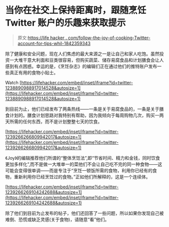 # 当你在社交上保持距离时，跟随烹饪 Twitter 账户的乐趣来获取提示

> 原文:[https://life hacker . com/follow-the-joy-of-cooking-Twitter-account-for-tips-whil-1842359343](https://lifehacker.com/follow-the-joy-of-cooking-twitter-account-for-tips-whil-1842359343)

除了健康和安全问题，现在人们焦虑的最大来源之一是让自己和家人吃饱。虽然投资一大堆干意大利面和豆类很容易，但购买蔬菜、储存易腐食品和计划膳食会让人感到有点困惑。幸运的是，《烹饪杂志》的编辑们正在通过他们的推特账户发布一些真正有用的食物小贴士。

Watch [https://lifehacker.com/embed/inset/iframe?id=twitter-1238890988917014528&autosize=1](https://lifehacker.com/embed/inset/iframe?id=twitter-1238890988917014528&autosize=1) 

到目前为止，他们已经发布了两条热线——一条是关于易腐食品的，一条是关于膳食计划的。膳食计划思路对我特别有帮助，因为我倾向于每周购物几次，购买一两天所需的任何东西，而不是计划整整七天的饮食。

 [https://lifehacker.com/embed/inset/iframe?id=twitter-1239266266809942017&autosize=1](https://lifehacker.com/embed/inset/iframe?id=twitter-1239266266809942017&autosize=1) 

《Joy》的编辑推荐他们所谓的“整体烹饪法”,即“节省时间、精力和金钱，同时饮食更加多样化”,而不是做一大堆单一的菜他们不会让自己吃不完的同一种食物——这可能会变得很单调——而是专注于“烹饪一顿饭所需的食物，利用你已经有的食物，重新利用你已经烹饪过的食物。”正如他们所解释的，这是一个连续体。

 [https://lifehacker.com/embed/inset/iframe?id=twitter-1239266269104242688&autosize=1](https://lifehacker.com/embed/inset/iframe?id=twitter-1239266269104242688&autosize=1) 

除了他们到目前为止发布的帖子，他们还回答了一些问题，所以如果你发现自己被难倒、恐慌或缺乏灵感(关于食物)，请随意“看”他们。
